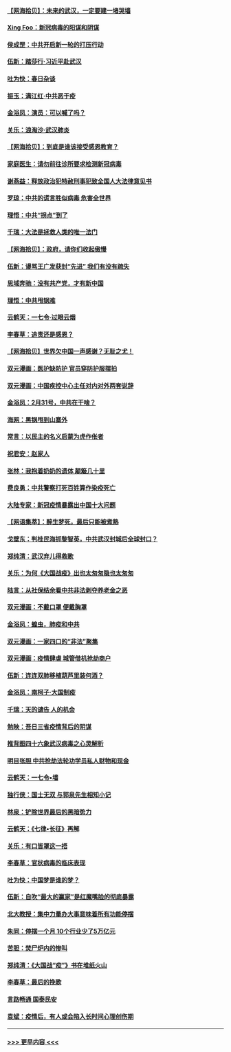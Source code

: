 #### [【网海拾贝】：未来的武汉，一定要建一堵哭墙](../pages/nsc993/n11938684.md?t=03140402) 
#### [Xing Foo：新冠病毒的阳谋和阴谋](../pages/nsc993/n11936086.md?t=03140402) 
#### [侯成罡：中共开启新一轮的打压行动](../pages/nsc993/n11935730.md?t=03140402) 
#### [伍新：踏莎行‧习近平赴武汉](../pages/nsc993/n11935157.md?t=03140402) 
#### [吐为快：春日杂谈](../pages/nsc993/n11934776.md?t=03140402) 
#### [振玉：满江红‧中共恶于疫](../pages/nsc993/n11934647.md?t=03140402) 
#### [金浴凤：演员：可以喊了吗？](../pages/nsc993/n11934602.md?t=03140402) 
#### [关乐：浪淘沙·武汉肺炎](../pages/nsc993/n11931792.md?t=03140402) 
#### [【网海拾贝】：到底是谁该接受感恩教育？](../pages/nsc993/n11931552.md?t=03140402) 
#### [家庭医生：请勿前往诊所要求检测新冠病毒](../pages/nsc993/n11929190.md?t=03140402) 
#### [谢燕益：释放政治犯特赦刑事犯致全国人大法律意见书](../pages/nsc993/n11928978.md?t=03140402) 
#### [罗琼：中共的谎言胜似病毒 危害全世界](../pages/nsc993/n11922636.md?t=03140402) 
#### [理悟：中共“拐点”到了](../pages/nsc993/n11928496.md?t=03140402) 
#### [千瑞：大法是拯救人类的唯一法门](../pages/nsc993/n11927637.md?t=03140402) 
#### [【网海拾贝】：政府，请你们收起傲慢](../pages/nsc993/n11926932.md?t=03140402) 
#### [伍新：谩骂王广发获封“先进” 我们有没有疏失](../pages/nsc993/n11926101.md?t=03140402) 
#### [思域奔驰：没有共产党，才有新中国](../pages/nsc993/n11926058.md?t=03140402) 
#### [理悟：中共甩锅难](../pages/nsc993/n11925355.md?t=03140402) 
#### [云鹤天：一七令·过眼云烟](../pages/nsc993/n11925284.md?t=03140402) 
#### [李春草：追责还是感恩？](../pages/nsc993/n11925274.md?t=03140402) 
#### [【网海拾贝】世界欠中国一声感谢？无耻之尤！](../pages/nsc993/n11925239.md?t=03140402) 
#### [双元漫画：医护缺防护 官员穿防护服摆拍](../pages/nsc993/n11923899.md?t=03140402) 
#### [双元漫画：中国疾控中心主任对内对外两套说辞](../pages/nsc993/n11921994.md?t=03140402) 
#### [金浴凤：2月31号，中共在干啥？](../pages/nsc993/n11922706.md?t=03140402) 
#### [海网：黑锅甩到山寨外](../pages/nsc993/n11922688.md?t=03140402) 
#### [常言：以民主的名义启蒙为虎作伥者](../pages/nsc993/n11922217.md?t=03140402) 
#### [祝君安：赵家人](../pages/nsc993/n11922209.md?t=03140402) 
#### [张林：我抱着奶奶的遗体 颠簸几十里](../pages/nsc993/n11920945.md?t=03140402) 
#### [费良勇：中共警察打死百姓算作染疫死亡](../pages/nsc993/n11919264.md?t=03140402) 
#### [大陆专家：新冠疫情暴露出中国十大问题](../pages/nsc993/n11919187.md?t=03140402) 
#### [【网语集萃】：醉生梦死，最后只能被煮熟](../pages/nsc993/n11918994.md?t=03140402) 
#### [戈壁东：判桂民海抓黎智英，中共武汉封城后全球封口？](../pages/nsc993/n11917982.md?t=03140402) 
#### [郑纯清：武汉弃儿得救歌](../pages/nsc993/n11917881.md?t=03140402) 
#### [关乐：为何《大国战疫》出也太匆匆隐也太匆匆](../pages/nsc993/n11917792.md?t=03140402) 
#### [陆言：从社保结余看中共非法剥夺养老金之恶](../pages/nsc993/n11917084.md?t=03140402) 
#### [双元漫画：不戴口罩 便戴胸罩](../pages/nsc993/n11916447.md?t=03140402) 
#### [金浴凤：蝗虫，肺疫和中共](../pages/nsc993/n11916904.md?t=03140402) 
#### [双元漫画：一家四口的“非法”聚集](../pages/nsc993/n11916378.md?t=03140402) 
#### [双元漫画：疫情肆虐 城管借机抢劫商户](../pages/nsc993/n11916310.md?t=03140402) 
#### [伍新：连连双肺移植葫芦里装何酒？](../pages/nsc993/n11913667.md?t=03140402) 
#### [金浴凤：南柯子·大国制疫](../pages/nsc993/n11913657.md?t=03140402) 
#### [千瑞：天的谴告  人的机会](../pages/nsc993/n11913309.md?t=03140402) 
#### [勉映：吾日三省疫情背后的阴谋](../pages/nsc993/n11913079.md?t=03140402) 
#### [推背图四十六象武汉病毒之心灵解析](../pages/nsc993/n11911761.md?t=03140402) 
#### [明目张胆 中共抢劫法轮功学员私人财物和现金](../pages/nsc993/n11910262.md?t=03140402) 
#### [云鹤天：一七令▪墙](../pages/nsc993/n11910627.md?t=03140402) 
#### [独行侠：国士无双 与郭泉先生相知小记](../pages/nsc993/n11910613.md?t=03140402) 
#### [林泉：铲除世界最后的黑暗势力](../pages/nsc993/n11909320.md?t=03140402) 
#### [云鹤天：《七律▪长征》再解](../pages/nsc993/n11909327.md?t=03140402) 
#### [关乐：有口皆罩这一捂](../pages/nsc993/n11908393.md?t=03140402) 
#### [李春草：官状病毒的临床表现](../pages/nsc993/n11908339.md?t=03140402) 
#### [吐为快：中国梦是谁的梦？](../pages/nsc993/n11906564.md?t=03140402) 
#### [伍新：自吹“最大的赢家”是红魔嘴脸的彻底暴露](../pages/nsc993/n11906407.md?t=03140402) 
#### [北大教授：集中力量办大事意味着所有功能停摆](../pages/nsc993/n11904800.md?t=03140402) 
#### [朱同：停摆一个月 10个行业少了5万亿元](../pages/nsc993/n11904498.md?t=03140402) 
#### [苦胆：焚尸炉内的惨叫](../pages/nsc993/n11904479.md?t=03140402) 
#### [郑纯清：《大国战“疫”》书在堆纸火山](../pages/nsc993/n11904450.md?t=03140402) 
#### [李春草：最后的挽歌](../pages/nsc993/n11904441.md?t=03140402) 
#### [言路畅通 国泰民安](../pages/nsc993/n11904222.md?t=03140402) 
#### [袁斌：疫情后，有人或会陷入长时间心理创伤期](../pages/nsc993/n11901514.md?t=03140402) 

----
#### [ >>> 更早内容 <<< ](../indexes/nsc993-earlier.md)
